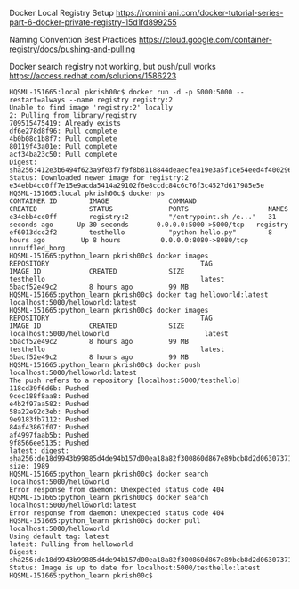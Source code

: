 Docker Local Registry Setup
https://rominirani.com/docker-tutorial-series-part-6-docker-private-registry-15d1fd899255

Naming Convention Best Practices
https://cloud.google.com/container-registry/docs/pushing-and-pulling

Docker search registry not working, but push/pull works
https://access.redhat.com/solutions/1586223


	HQSML-151665:local pkrish00c$ docker run -d -p 5000:5000 --restart=always --name registry registry:2
	Unable to find image 'registry:2' locally
	2: Pulling from library/registry
	709515475419: Already exists
	df6e278d8f96: Pull complete
	4b0b08c1b8f7: Pull complete
	80119f43a01e: Pull complete
	acf34ba23c50: Pull complete
	Digest: sha256:412e3b6494f623a9f03f7f9f8b8118844deaecfea19e3a5f1ce54eed4f400296
	Status: Downloaded newer image for registry:2
	e34ebb4cc0ff7e15e9acda5414a29102f6e8ccdc84c6c76f3c4527d617985e5e
	HQSML-151665:local pkrish00c$ docker ps
	CONTAINER ID        IMAGE               COMMAND                  CREATED             STATUS              PORTS                    NAMES
	e34ebb4cc0ff        registry:2          "/entrypoint.sh /e..."   31 seconds ago      Up 30 seconds       0.0.0.0:5000->5000/tcp   registry
	ef6013dcc2f2        testhello           "python hello.py"        8 hours ago         Up 8 hours          0.0.0.0:8080->8080/tcp   unruffled_borg
	HQSML-151665:python_learn pkrish00c$ docker images
	REPOSITORY                                      TAG                 IMAGE ID            CREATED             SIZE
	testhello                                       latest              5bacf52e49c2        8 hours ago         99 MB
	HQSML-151665:python_learn pkrish00c$ docker tag helloworld:latest localhost:5000/helloworld:latest
	HQSML-151665:python_learn pkrish00c$ docker images
	REPOSITORY                                      TAG                 IMAGE ID            CREATED             SIZE
	localhost:5000/helloworld                        latest              5bacf52e49c2        8 hours ago         99 MB
	testhello                                       latest              5bacf52e49c2        8 hours ago         99 MB
	HQSML-151665:python_learn pkrish00c$ docker push localhost:5000/helloworld:latest
	The push refers to a repository [localhost:5000/testhello]
	118cd39f6d6b: Pushed
	9cec188f8aa8: Pushed
	e4b2f97aa582: Pushed
	58a22e92c3eb: Pushed
	9e9183fb7112: Pushed
	84af43867f07: Pushed
	af4997faab5b: Pushed
	9f8566ee5135: Pushed
	latest: digest: sha256:de18d9943b99885d4de94b157d00ea18a82f300860d867e89bcb8d2d06307371 size: 1989
	HQSML-151665:python_learn pkrish00c$ docker search localhost:5000/helloworld
	Error response from daemon: Unexpected status code 404
	HQSML-151665:python_learn pkrish00c$ docker search localhost:5000/helloworld:latest
	Error response from daemon: Unexpected status code 404
	HQSML-151665:python_learn pkrish00c$ docker pull localhost:5000/helloworld
	Using default tag: latest
	latest: Pulling from helloworld
	Digest: sha256:de18d9943b99885d4de94b157d00ea18a82f300860d867e89bcb8d2d06307371
	Status: Image is up to date for localhost:5000/testhello:latest
	HQSML-151665:python_learn pkrish00c$

